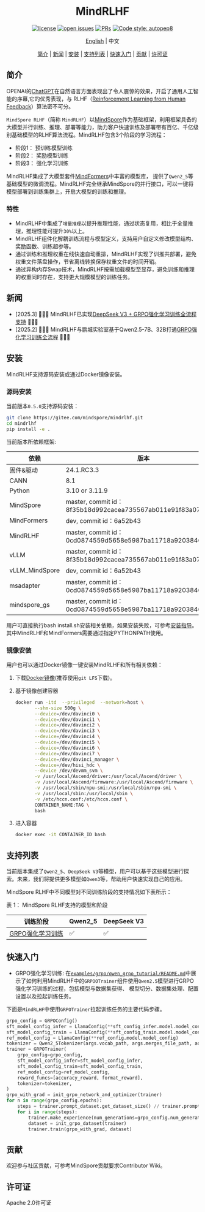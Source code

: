 <div align="center">

# MindRLHF

[![license](https://img.shields.io/github/license/mindspore-lab/mindrlhf.svg)](https://github.com/mindspore-lab/mindrlhf/blob/main/LICENSE.md)
[![open issues](https://img.shields.io/github/issues/mindspore-lab/mindrlhf)](https://github.com/mindspore-lab/mindrlhf/issues)
[![PRs](https://img.shields.io/badge/PRs-welcome-pink.svg)](https://github.com/mindspore-lab/mindrlhf/pulls)
[![Code style: autopep8](https://img.shields.io/badge/code_style-autopep8-blue)](https://github.com/hhatto/autopep8)

[English](README.md) | 中文

[简介](#简介) |
[新闻](#新闻) |
[安装](#安装) |
[支持列表](#支持列表) |
[快速入门](#快速入门) |
[贡献](#贡献) |
[许可证](#许可证)

</div>

## 简介

OPENAI的[ChatGPT](https://openai.com/blog/chatgpt)在自然语言方面表现出了令人震惊的效果，开启了通用人工智能的序幕,它的优秀表现，与 RLHF（[Reinforcement Learning from Human Feedback](https://openai.com/research/learning-from-human-preferences)）算法密不可分。

`MindSpore RLHF`（简称 `MindRLHF`）以[MindSpore](https://gitee.com/mindspore/mindspore)作为基础框架，利用框架具备的大模型并行训练、推理、部署等能力，助力客户快速训练及部署带有百亿、千亿级别基础模型的RLHF算法流程。MindRLHF包含3个阶段的学习流程：

* 阶段1： 预训练模型训练
* 阶段2： 奖励模型训练
* 阶段3： 强化学习训练

MindRLHF集成了大模型套件[MindFormers](https://github.com/mindspore-lab/mindformers)中丰富的模型库， 提供了`Qwen2_5`等基础模型的微调流程。MindRLHF完全继承MindSpore的并行接口，可以一键将模型部署到训练集群上，开启大模型的训练和推理。

### 特性

* MindRLHF中集成了`增量推理`以提升推理性能，通过状态复用，相比于全量推理，推理性能可提升`30%`以上。
* MindRLHF组件化解耦训练流程与模型定义，支持用户自定义修改模型结构、奖励函数、训练超参等。
* 通过训练和推理权重在线快速自动重排，MindRLHF实现了训推共部署，避免权重文件落盘操作，节省离线转换保存权重文件的时间开销。
* 通过异构内存Swap技术，MindRLHF按需加载模型至显存，避免训练和推理的权重同时存在，支持更大规模模型的训练任务。

## 新闻

* [2025.3] 🚀🚀🚀 MindRLHF已实现[DeepSeek V3 + GRPO强化学习训练全流程支持](https://mp.weixin.qq.com/s?__biz=MzkxMTM2MjMzNg==&mid=2247630704&idx=1&sn=e340c4170b1ea13865fcf6325ef07d92&chksm=c0fbe4f3f595138cbf561f7f840a99a4d38b2237b67faadd3d79298365e0f42e589629bce868&scene=126&sessionid=1743684839#rd) 🚀🚀🚀
* [2025.2] 🚀🚀🚀 MindRLHF与鹏城实验室基于Qwen2.5-7B、32B打通[GRPO强化学习训练全流程](https://mp.weixin.qq.com/s/up7vYWn3NmNiW9KA_n4P4w) 🚀🚀🚀

## 安装

MindRLHF支持源码安装或通过Docker镜像安装。

### 源码安装

当前版本`0.5.0`支持源码安装：

```bash
git clone https://gitee.com/mindspore/mindrlhf.git
cd mindrlhf
pip install -e .
```

当前版本所依赖框架:

| 依赖     | 版本                                                         |
|--------|------------------------------------------------------------|
| 固件&驱动  | 24.1.RC3.3                                                 |
| CANN   | 8.1                                                        |
| Python | 3.10 or 3.11.9                                             |
| MindSpore | master, commit id：8f35b18d992cacea735567ab011e91f83a074731 |
| MindFormers | dev, commit id：6a52b43                                     |
| MindRLHF | master, commit id：0cd0874559d5658e5987ba11718a920384691c59 |
| vLLM   | master, commit id：8f35b18d992cacea735567ab011e91f83a074731 |
| vLLM_MindSpore | dev, commit id：6a52b43                                     |
| msadapter      | master, commit id：0cd0874559d5658e5987ba11718a920384691c59 |
| mindspore_gs      | master, commit id：0cd0874559d5658e5987ba11718a920384691c59 |

用户可直接执行bash install.sh安装相关依赖，如果安装失败，可参考[安装指导](./docs/install.md)。其中MindRLHF和MindFormers需要通过指定PYTHONPATH使用。

### 镜像安装

用户也可以通过Docker镜像一键安装MindRLHF和所有相关依赖：

1. 下载[Docker镜像](https://openi.pcl.ac.cn/PCL-Reasoner/GRPO-Training-Container.git)(推荐使用`git LFS`下载)。
2. 基于镜像创建容器

    ```bash
    docker run -itd  --privileged  --network=host \
           --shm-size 500g \
           --device=/dev/davinci0 \
           --device=/dev/davinci1 \
           --device=/dev/davinci2 \
           --device=/dev/davinci3 \
           --device=/dev/davinci4 \
           --device=/dev/davinci5 \
           --device=/dev/davinci6 \
           --device=/dev/davinci7 \
           --device=/dev/davinci_manager \
           --device=/dev/hisi_hdc \
           --device /dev/devmm_svm \
           -v /usr/local/Ascend/driver:/usr/local/Ascend/driver \
           -v /usr/local/Ascend/firmware:/usr/local/Ascend/firmware \
           -v /usr/local/sbin/npu-smi:/usr/local/sbin/npu-smi \
           -v /usr/local/sbin:/usr/local/sbin \
           -v /etc/hccn.conf:/etc/hccn.conf \
           CONTAINER_NAME:TAG \
           bash
    ```

3. 进入容器

    ```bash
    docker exec -it CONTAINER_ID bash
    ```

## 支持列表

当前版本集成了`Qwen2_5`、`DeepSeek V3`等模型，用户可以基于这些模型进行探索。未来，我们将提供更多模型如`Qwen3`等，帮助用户快速实现自己的应用。

MindSpore RLHF中不同模型对不同训练阶段的支持情况如下表所示：

表 1： MindSpore RLHF支持的模型和阶段

| 训练阶段                             | Qwen2_5  | DeepSeek V3 |
|----------------------------------|----------|-------------|
| [GRPO强化学习训练](examples/grpo)      | ✅        | ✅           |

## 快速入门

* GRPO强化学习训练: 在[`examples/grpo/qwen_grpo_tutorial/README.md`](examples/grpo/qwen_grpo_tutorial/README.md)中展示了如何利用MindRLHF中的`GRPOOTrainer`组件使用`Qwen2.5`模型进行GRPO强化学习训练的过程，包括模型与数据集获得、
  模型切分、数据集处理、配置设置以及拉起训练任务。

下面是`MindRLHF`中使用`GRPOTrainer`拉起训练任务的主要代码步骤。

```python
grpo_config = GRPOConfig()
sft_model_config_infer = LlamaConfig(**sft_config_infer.model.model_config)
sft_model_config_train = LlamaConfig(**sft_config_train.model.model_config)
ref_model_config = LlamaConfig(**ref_config.model.model_config)
tokenizer = Qwen2_5Tokenizer(args.vocab_path, args.merges_file_path, add_bos_token=False, add_eos_token=False)
trainer = GRPOTrainer(
    grpo_config=grpo_config,
    sft_model_config_infer=sft_model_config_infer,
    sft_model_config_train=sft_model_config_train,
    ref_model_config=ref_model_config,
    reward_funcs=[accuracy_reward, format_reward],
    tokenizer=tokenizer,
)
grpo_with_grad = init_grpo_network_and_optimizer(trainer)
for n in range(grpo_config.epochs):
    steps = trainer.prompt_dataset.get_dataset_size() // trainer.prompt_dataset.get_batch_size()
    for i in range(steps):
        trainer.make_experience(num_generations=grpo_config.num_generations, rank_id=rank_id)
        dataset = init_grpo_dataset(trainer)
        trainer.train(grpo_with_grad, dataset)
```

## 贡献

欢迎参与社区贡献，可参考MindSpore贡献要求Contributor Wiki。

## 许可证

Apache 2.0许可证
